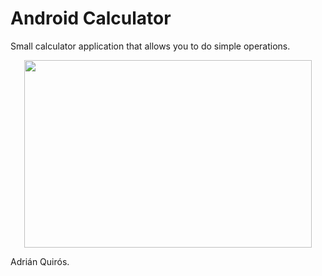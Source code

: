 # Android Calculator

Small calculator application that allows you to do simple operations.

<p align="center">
  <img width="460" height="300" src="![Preview](https://user-images.githubusercontent.com/50048787/157876999-85feeb3b-0565-42ab-88b1-444a845f65f9.png)
">
</p>

Adrián Quirós.
